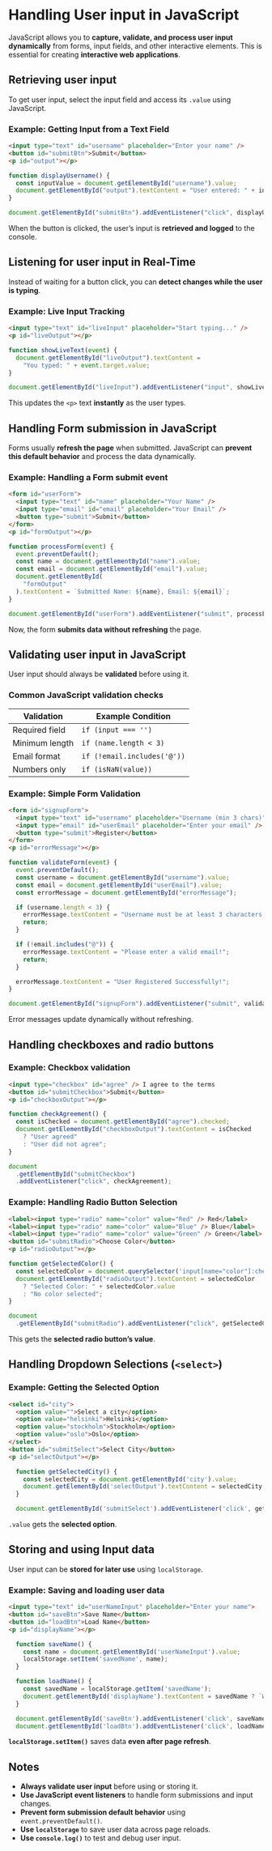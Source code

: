 # **Handling User input in JavaScript**

JavaScript allows you to **capture, validate, and process user input dynamically** from forms, input fields, and other interactive elements. This is essential for creating **interactive web applications**.

## **Retrieving user input**

To get user input, select the input field and access its `.value` using JavaScript.

### Example: Getting Input from a Text Field

```html
<input type="text" id="username" placeholder="Enter your name" />
<button id="submitBtn">Submit</button>
<p id="output"></p>
```

```js
function displayUsername() {
  const inputValue = document.getElementById("username").value;
  document.getElementById("output").textContent = "User entered: " + inputValue;
}

document.getElementById("submitBtn").addEventListener("click", displayUsername);
```

When the button is clicked, the user’s input is **retrieved and logged** to the console.

## Listening for user input in Real-Time

Instead of waiting for a button click, you can **detect changes while the user is typing**.

### Example: Live Input Tracking

```html
<input type="text" id="liveInput" placeholder="Start typing..." />
<p id="liveOutput"></p>
```

```js
function showLiveText(event) {
  document.getElementById("liveOutput").textContent =
    "You typed: " + event.target.value;
}

document.getElementById("liveInput").addEventListener("input", showLiveText);
```

This updates the `<p>` text **instantly** as the user types.

## **Handling Form submission in JavaScript**

Forms usually **refresh the page** when submitted. JavaScript can **prevent this default behavior** and process the data dynamically.

### Example: Handling a Form submit event

```html
<form id="userForm">
  <input type="text" id="name" placeholder="Your Name" />
  <input type="email" id="email" placeholder="Your Email" />
  <button type="submit">Submit</button>
</form>
<p id="formOutput"></p>
```

```js
function processForm(event) {
  event.preventDefault();
  const name = document.getElementById("name").value;
  const email = document.getElementById("email").value;
  document.getElementById(
    "formOutput"
  ).textContent = `Submitted Name: ${name}, Email: ${email}`;
}

document.getElementById("userForm").addEventListener("submit", processForm);
```

Now, the form **submits data without refreshing** the page.

## Validating user input in JavaScript

User input should always be **validated** before using it.

### Common JavaScript validation checks

| **Validation** | **Example Condition**       |
| -------------- | --------------------------- |
| Required field | `if (input === '')`         |
| Minimum length | `if (name.length < 3)`      |
| Email format   | `if (!email.includes('@'))` |
| Numbers only   | `if (isNaN(value))`         |

### **Example: Simple Form Validation**

```html
<form id="signupForm">
  <input type="text" id="username" placeholder="Username (min 3 chars)" />
  <input type="email" id="userEmail" placeholder="Enter your email" />
  <button type="submit">Register</button>
</form>
<p id="errorMessage"></p>
```

```js
function validateForm(event) {
  event.preventDefault();
  const username = document.getElementById("username").value;
  const email = document.getElementById("userEmail").value;
  const errorMessage = document.getElementById("errorMessage");

  if (username.length < 3) {
    errorMessage.textContent = "Username must be at least 3 characters long!";
    return;
  }

  if (!email.includes("@")) {
    errorMessage.textContent = "Please enter a valid email!";
    return;
  }

  errorMessage.textContent = "User Registered Successfully!";
}

document.getElementById("signupForm").addEventListener("submit", validateForm);
```

Error messages update dynamically without refreshing.

## Handling checkboxes and radio buttons

### Example: Checkbox validation

```html
<input type="checkbox" id="agree" /> I agree to the terms
<button id="submitCheckbox">Submit</button>
<p id="checkboxOutput"></p>
```

```js
function checkAgreement() {
  const isChecked = document.getElementById("agree").checked;
  document.getElementById("checkboxOutput").textContent = isChecked
    ? "User agreed"
    : "User did not agree";
}

document
  .getElementById("submitCheckbox")
  .addEventListener("click", checkAgreement);
```

### **Example: Handling Radio Button Selection**

```html
<label><input type="radio" name="color" value="Red" /> Red</label>
<label><input type="radio" name="color" value="Blue" /> Blue</label>
<label><input type="radio" name="color" value="Green" /> Green</label>
<button id="submitRadio">Choose Color</button>
<p id="radioOutput"></p>
```

```js
function getSelectedColor() {
  const selectedColor = document.querySelector('input[name="color"]:checked');
  document.getElementById("radioOutput").textContent = selectedColor
    ? "Selected Color: " + selectedColor.value
    : "No color selected";
}

document
  .getElementById("submitRadio").addEventListener("click", getSelectedColor);
```

This gets the **selected radio button’s value**.

## **Handling Dropdown Selections (`<select>`)**

### **Example: Getting the Selected Option**

```html
<select id="city">
  <option value="">Select a city</option>
  <option value="helsinki">Helsinki</option>
  <option value="stockholm">Stockholm</option>
  <option value="oslo">Oslo</option>
</select>
<button id="submitSelect">Select City</button>
<p id="selectOutput"></p>

```

```js 
  function getSelectedCity() {
    const selectedCity = document.getElementById('city').value;
    document.getElementById('selectOutput').textContent = selectedCity ? 'Selected city: ' + selectedCity : 'No city selected';
  }

  document.getElementById('submitSelect').addEventListener('click', getSelectedCity);
```

`.value` gets the **selected option**.

## **Storing and using Input data**

User input can be **stored for later use** using `localStorage`.

### **Example: Saving and loading user data**

```html
<input type="text" id="userNameInput" placeholder="Enter your name">
<button id="saveBtn">Save Name</button>
<button id="loadBtn">Load Name</button>
<p id="displayName"></p>

```

```js
  function saveName() {
    const name = document.getElementById('userNameInput').value;
    localStorage.setItem('savedName', name);
  }

  function loadName() {
    const savedName = localStorage.getItem('savedName');
    document.getElementById('displayName').textContent = savedName ? `Welcome back, ${savedName}!` : 'No name saved.';
  }

  document.getElementById('saveBtn').addEventListener('click', saveName);
  document.getElementById('loadBtn').addEventListener('click', loadName);
```

**`localStorage.setItem()`** saves data **even after page refresh**.

## Notes

- **Always validate user input** before using or storing it.
- **Use JavaScript event listeners** to handle form submissions and input changes.
- **Prevent form submission default behavior** using `event.preventDefault()`.
- **Use `localStorage`** to save user data across page reloads.
- **Use `console.log()`** to test and debug user input.